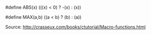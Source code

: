 \#define ABS(x)           (((x) < 0) ? -(x) : (x))

\#define MAX(a,b)         ((a < b) ?  (b) : (a))
 
Source: http://crasseux.com/books/ctutorial/Macro-functions.html
